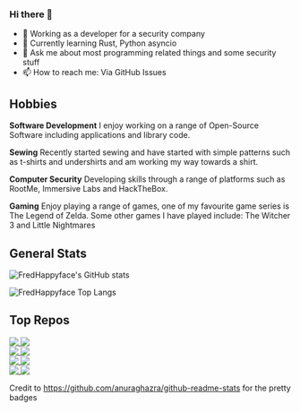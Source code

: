### Hi there 👋

<!--
**FredHappyface/FredHappyface** is a ✨ _special_ ✨ repository because its `README.md` (this file) appears on your GitHub profile.

- 👯 Looking to collaborate on ...
- 🤔 Looking for help with ...
- 😄 Pronouns: ...
- ⚡ Fun fact: ...
-->

- 🔭 Working as a developer for a security company
- 🌱 Currently learning Rust, Python asyncio
- 💬 Ask me about most programming related things and some security stuff  
- 📫 How to reach me: Via GitHub Issues 


## Hobbies 
**Software Development** I enjoy working on a range of Open-Source Software including applications and library code. 

**Sewing** Recently started sewing and have started with simple patterns such as t-shirts and undershirts and am working my way towards a shirt.

**Computer Security** Developing skills through a range of platforms such as RootMe, Immersive Labs and HackTheBox.

**Gaming** Enjoy playing a range of games, one of my favourite game series is The Legend of Zelda. Some other games I have played include: The Witcher 3 and Little Nightmares

## General Stats

![FredHappyface's GitHub stats](https://github-readme-stats.vercel.app/api?username=FredHappyface&count_private=true&show_icons=true&theme=radical&include_all_commits=true&count_private=true&role=OWNER,COLLABORATOR)

![FredHappyface Top Langs](https://github-readme-stats.vercel.app/api/top-langs/?username=FredHappyface&langs_count=8&theme=radical&layout=compact&card_width=445&include_all_commits=true&count_private=true&role=OWNER,COLLABORATOR&hide=css)

## Top Repos 

<a href="https://github.com/FredHappyface/VSCode.OSKeybindings">
  <img align="top" src="https://github-readme-stats.vercel.app/api/pin/?username=FredHappyface&theme=radical&repo=VSCode.OSKeybindings" />
</a>
<a href="https://github.com/FredHappyface/CPP.ImageEncoder">
  <img align="top" src="https://github-readme-stats.vercel.app/api/pin/?username=FredHappyface&theme=radical&repo=CPP.ImageEncoder" />
</a>
<br>

<a href="https://github.com/FHPythonUtils/LayeredImage">
  <img align="top" src="https://github-readme-stats.vercel.app/api/pin/?username=FHPythonUtils&theme=radical&repo=LayeredImage" />
</a>
<a href="https://github.com/FHPythonUtils/FHMake">
  <img align="top" src="https://github-readme-stats.vercel.app/api/pin/?username=FHPythonUtils&theme=radical&repo=FHMake" />
</a>
<br>

<a href="https://github.com/FHPythonUtils/SimpleSecurity">
  <img align="top" src="https://github-readme-stats.vercel.app/api/pin/?username=FHPythonUtils&theme=radical&repo=SimpleSecurity" />
</a>
<a href="https://github.com/FHPythonUtils/Cli2Gui">
  <img align="top" src="https://github-readme-stats.vercel.app/api/pin/?username=FHPythonUtils&theme=radical&repo=Cli2Gui" />
</a>
<br>

<a href="https://github.com/FHPythonUtils/BlendModes">
  <img align="top" src="https://github-readme-stats.vercel.app/api/pin/?username=FHPythonUtils&theme=radical&repo=BlendModes" />
</a>
<a href="https://github.com/FHPythonUtils/AnsiToImg">
  <img align="top" src="https://github-readme-stats.vercel.app/api/pin/?username=FHPythonUtils&theme=radical&repo=AnsiToImg" />
</a>
<br>




Credit to https://github.com/anuraghazra/github-readme-stats for the pretty badges 
